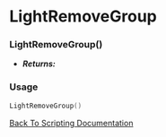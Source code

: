 # LightRemoveGroup

### LightRemoveGroup()
- ***Returns:*** 

### Usage

```Lua
LightRemoveGroup()
```


[Back To Scripting Documentation](../README.md)
